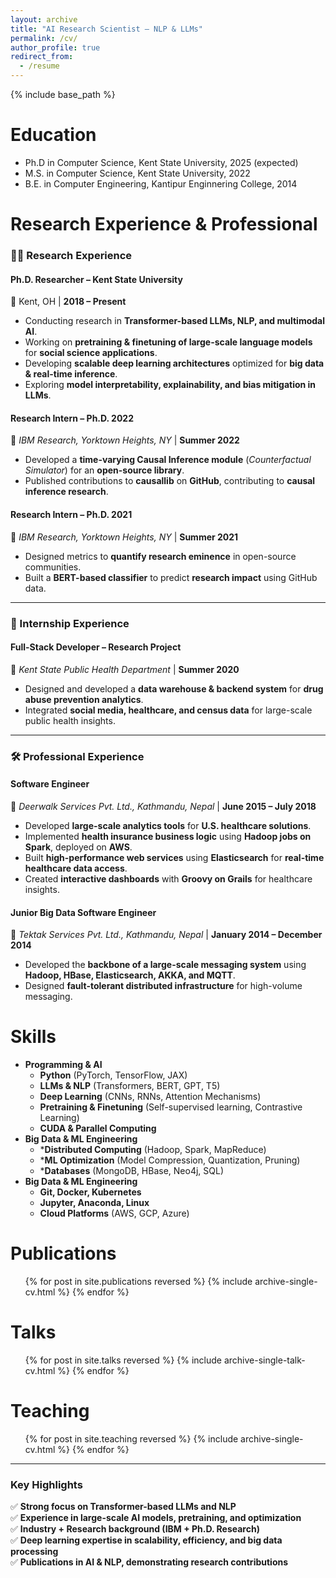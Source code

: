 ```yaml
---
layout: archive
title: "AI Research Scientist – NLP & LLMs"
permalink: /cv/
author_profile: true
redirect_from:
  - /resume
---
```


{% include base_path %}

Education
======
* Ph.D in Computer Science, Kent State University, 2025 (expected)
* M.S. in Computer Science, Kent State University, 2022
* B.E. in Computer Engineering, Kantipur Enginnering College, 2014

 Research Experience & Professional
======
### **🧑‍🔬 Research Experience**  
#### **Ph.D. Researcher – Kent State University**  
📍 Kent, OH | **2018 – Present**  
- Conducting research in **Transformer-based LLMs, NLP, and multimodal AI**.  
- Working on **pretraining & finetuning of large-scale language models** for **social science applications**.  
- Developing **scalable deep learning architectures** optimized for **big data & real-time inference**.  
- Exploring **model interpretability, explainability, and bias mitigation in LLMs**.  

#### **Research Intern – Ph.D. 2022**  
📍 *IBM Research, Yorktown Heights, NY* | **Summer 2022**  
- Developed a **time-varying Causal Inference module** (*Counterfactual Simulator*) for an **open-source library**.  
- Published contributions to **causallib** on **GitHub**, contributing to **causal inference research**.  

#### **Research Intern – Ph.D. 2021**  
📍 *IBM Research, Yorktown Heights, NY* | **Summer 2021**  
- Designed metrics to **quantify research eminence** in open-source communities.  
- Built a **BERT-based classifier** to predict **research impact** using GitHub data.  

---

### **🎯 Internship Experience**  
#### **Full-Stack Developer – Research Project**  
📍 *Kent State Public Health Department* | **Summer 2020**  
- Designed and developed a **data warehouse & backend system** for **drug abuse prevention analytics**.  
- Integrated **social media, healthcare, and census data** for large-scale public health insights.  

---

### **🛠 Professional Experience**  
#### **Software Engineer**  
📍 *Deerwalk Services Pvt. Ltd., Kathmandu, Nepal* | **June 2015 – July 2018**  
- Developed **large-scale analytics tools** for **U.S. healthcare solutions**.  
- Implemented **health insurance business logic** using **Hadoop jobs on Spark**, deployed on **AWS**.  
- Built **high-performance web services** using **Elasticsearch** for **real-time healthcare data access**.  
- Created **interactive dashboards** with **Groovy on Grails** for healthcare insights.  

#### **Junior Big Data Software Engineer**  
📍 *Tektak Services Pvt. Ltd., Kathmandu, Nepal* | **January 2014 – December 2014**  
- Developed the **backbone of a large-scale messaging system** using **Hadoop, HBase, Elasticsearch, AKKA, and MQTT**.  
- Designed **fault-tolerant distributed infrastructure** for high-volume messaging.  
  

Skills
======
* **Programming & AI**  
  * **Python** (PyTorch, TensorFlow, JAX)  
  * **LLMs & NLP** (Transformers, BERT, GPT, T5)  
  * **Deep Learning** (CNNs, RNNs, Attention Mechanisms)  
  * **Pretraining & Finetuning** (Self-supervised learning, Contrastive Learning)  
  * **CUDA & Parallel Computing**  
* **Big Data & ML Engineering** 
  * ***Distributed Computing** (Hadoop, Spark, MapReduce)  
  * ***ML Optimization** (Model Compression, Quantization, Pruning)  
  * ***Databases** (MongoDB, HBase, Neo4j, SQL)  
* **Big Data & ML Engineering**  
  * **Git, Docker, Kubernetes**  
  * **Jupyter, Anaconda, Linux**  
  * **Cloud Platforms** (AWS, GCP, Azure) 

Publications
======
  <ul>{% for post in site.publications reversed %}
    {% include archive-single-cv.html %}
  {% endfor %}</ul>
  
Talks
======
  <ul>{% for post in site.talks reversed %}
    {% include archive-single-talk-cv.html  %}
  {% endfor %}</ul>
  
Teaching
======
  <ul>{% for post in site.teaching reversed %}
    {% include archive-single-cv.html %}
  {% endfor %}</ul>
  
  ---

### **Key Highlights**  
✅ **Strong focus on Transformer-based LLMs and NLP**  
✅ **Experience in large-scale AI models, pretraining, and optimization**  
✅ **Industry + Research background (IBM + Ph.D. Research)**  
✅ **Deep learning expertise in scalability, efficiency, and big data processing**  
✅ **Publications in AI & NLP, demonstrating research contributions**  
